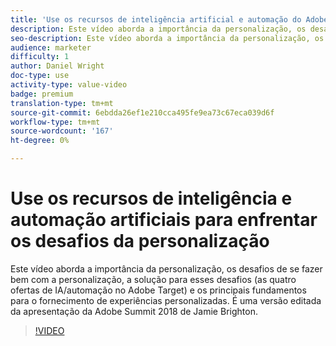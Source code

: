 ```yaml
---
title: 'Use os recursos de inteligência artificial e automação do Adobe Target para enfrentar os desafios da personalização '
description: Este vídeo aborda a importância da personalização, os desafios de se fazer bem com a personalização, a solução para esses desafios (as quatro ofertas de IA/automação no Adobe Target) e os principais fundamentos para o fornecimento de experiências personalizadas. É uma versão editada da apresentação da Adobe Summit 2018 de Jamie Brighton.
seo-description: Este vídeo aborda a importância da personalização, os desafios de se fazer bem com a personalização, a solução para esses desafios (as quatro ofertas de IA/automação no Adobe Target) e os principais fundamentos para o fornecimento de experiências personalizadas. É uma versão editada da apresentação da Adobe Summit 2018 de Jamie Brighton.
audience: marketer
difficulty: 1
author: Daniel Wright
doc-type: use
activity-type: value-video
badge: premium
translation-type: tm+mt
source-git-commit: 6ebdda26ef1e210cca495fe9ea73c67eca039d6f
workflow-type: tm+mt
source-wordcount: '167'
ht-degree: 0%

---
```



# Use os recursos de inteligência e automação artificiais para enfrentar os desafios da personalização

Este vídeo aborda a importância da personalização, os desafios de se fazer bem com a personalização, a solução para esses desafios (as quatro ofertas de IA/automação no Adobe Target) e os principais fundamentos para o fornecimento de experiências personalizadas. É uma versão editada da apresentação da Adobe Summit 2018 de Jamie Brighton.

>[!VIDEO](https://video.tv.adobe.com/v/25440/?quality=12)